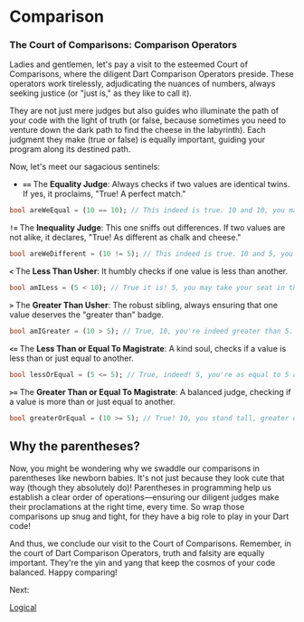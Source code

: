 # Comparison

### **The Court of Comparisons: Comparison Operators**

Ladies and gentlemen, let's pay a visit to the esteemed Court of Comparisons, where the diligent Dart Comparison Operators preside. These operators work tirelessly, adjudicating the nuances of numbers, always seeking justice (or "just is," as they like to call it).

They are not just mere judges but also guides who illuminate the path of your code with the light of truth (or false, because sometimes you need to venture down the dark path to find the cheese in the labyrinth). Each judgment they make (true or false) is equally important, guiding your program along its destined path.

Now, let's meet our sagacious sentinels:

- **`==`** The **Equality Judge**: Always checks if two values are identical twins. If yes, it proclaims, "True! A perfect match."

```dart
bool areWeEqual = (10 == 10); // This indeed is true. 10 and 10, you may now high-five!
```

**`!=`** The **Inequality Judge**: This one sniffs out differences. If two values are not alike, it declares, "True! As different as chalk and cheese."

```dart
bool areWeDifferent = (10 != 5); // This indeed is true. 10 and 5, you're as different as pizza and broccoli!
```

**`<`** The **Less Than Usher**: It humbly checks if one value is less than another.

```dart
bool amILess = (5 < 10); // True it is! 5, you may take your seat in the "Less than 10" section.
```

**`>`** The **Greater Than Usher**: The robust sibling, always ensuring that one value deserves the "greater than" badge.

```dart
bool amIGreater = (10 > 5); // True, 10, you're indeed greater than 5. Your badge is waiting!
```

**`<=`** The **Less Than or Equal To Magistrate**: A kind soul, checks if a value is less than or just equal to another.

```dart
bool lessOrEqual = (5 <= 5); // True, indeed! 5, you're as equal to 5 as peas in a pod.
```

**`>=`** The **Greater Than or Equal To Magistrate**: A balanced judge, checking if a value is more than or just equal to another.

```dart
bool greaterOrEqual = (10 >= 5); // True! 10, you stand tall, greater or equal to 5.
```

## Why the parentheses?

Now, you might be wondering why we swaddle our comparisons in parentheses like newborn babies. It's not just because they look cute that way (though they absolutely do)! Parentheses in programming help us establish a clear order of operations—ensuring our diligent judges make their proclamations at the right time, every time. So wrap those comparisons up snug and tight, for they have a big role to play in your Dart code!

And thus, we conclude our visit to the Court of Comparisons. Remember, in the court of Dart Comparison Operators, truth and falsity are equally important. They're the yin and yang that keep the cosmos of your code balanced. Happy comparing!

Next:

[Logical](Logical%201ad1d97d51db4ea1877eafdb2eba6046.md)